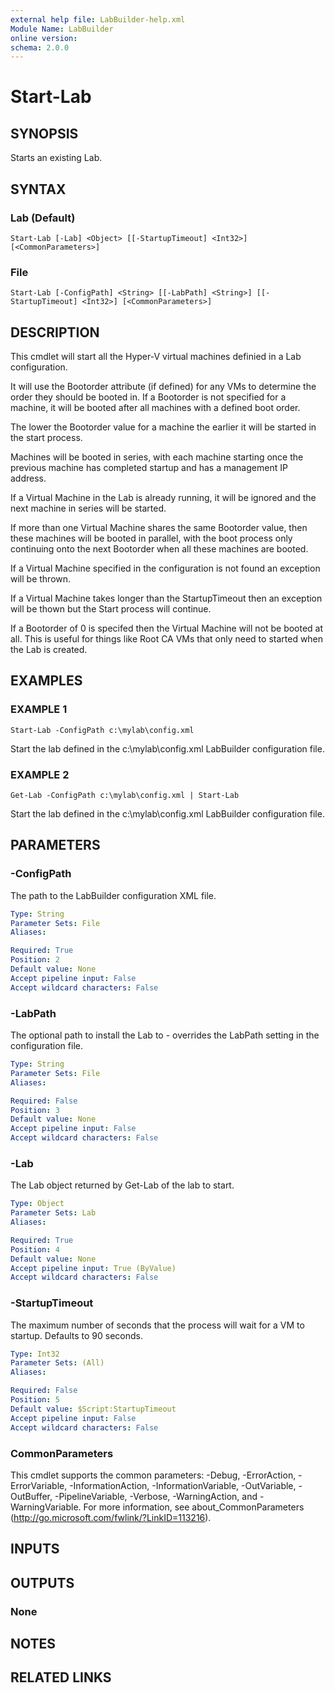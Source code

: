 ```yaml
---
external help file: LabBuilder-help.xml
Module Name: LabBuilder
online version:
schema: 2.0.0
---
```


# Start-Lab

## SYNOPSIS
Starts an existing Lab.

## SYNTAX

### Lab (Default)
```
Start-Lab [-Lab] <Object> [[-StartupTimeout] <Int32>] [<CommonParameters>]
```

### File
```
Start-Lab [-ConfigPath] <String> [[-LabPath] <String>] [[-StartupTimeout] <Int32>] [<CommonParameters>]
```

## DESCRIPTION
This cmdlet will start all the Hyper-V virtual machines definied in a Lab
configuration.

It will use the Bootorder attribute (if defined) for any VMs to determine
the order they should be booted in.
If a Bootorder is not specified for a
machine, it will be booted after all machines with a defined boot order.

The lower the Bootorder value for a machine the earlier it will be started
in the start process.

Machines will be booted in series, with each machine starting once the
previous machine has completed startup and has a management IP address.

If a Virtual Machine in the Lab is already running, it will be ignored
and the next machine in series will be started.

If more than one Virtual Machine shares the same Bootorder value, then
these machines will be booted in parallel, with the boot process only
continuing onto the next Bootorder when all these machines are booted.

If a Virtual Machine specified in the configuration is not found an
exception will be thrown.

If a Virtual Machine takes longer than the StartupTimeout then an exception
will be thown but the Start process will continue.

If a Bootorder of 0 is specifed then the Virtual Machine will not be booted at
all.
This is useful for things like Root CA VMs that only need to started when
the Lab is created.

## EXAMPLES

### EXAMPLE 1
```
Start-Lab -ConfigPath c:\mylab\config.xml
```

Start the lab defined in the c:\mylab\config.xml LabBuilder configuration file.

### EXAMPLE 2
```
Get-Lab -ConfigPath c:\mylab\config.xml | Start-Lab
```

Start the lab defined in the c:\mylab\config.xml LabBuilder configuration file.

## PARAMETERS

### -ConfigPath
The path to the LabBuilder configuration XML file.

```yaml
Type: String
Parameter Sets: File
Aliases:

Required: True
Position: 2
Default value: None
Accept pipeline input: False
Accept wildcard characters: False
```

### -LabPath
The optional path to install the Lab to - overrides the LabPath setting in the
configuration file.

```yaml
Type: String
Parameter Sets: File
Aliases:

Required: False
Position: 3
Default value: None
Accept pipeline input: False
Accept wildcard characters: False
```

### -Lab
The Lab object returned by Get-Lab of the lab to start.

```yaml
Type: Object
Parameter Sets: Lab
Aliases:

Required: True
Position: 4
Default value: None
Accept pipeline input: True (ByValue)
Accept wildcard characters: False
```

### -StartupTimeout
The maximum number of seconds that the process will wait for a VM to startup.
Defaults to 90 seconds.

```yaml
Type: Int32
Parameter Sets: (All)
Aliases:

Required: False
Position: 5
Default value: $Script:StartupTimeout
Accept pipeline input: False
Accept wildcard characters: False
```

### CommonParameters
This cmdlet supports the common parameters: -Debug, -ErrorAction, -ErrorVariable, -InformationAction, -InformationVariable, -OutVariable, -OutBuffer, -PipelineVariable, -Verbose, -WarningAction, and -WarningVariable.
For more information, see about_CommonParameters (http://go.microsoft.com/fwlink/?LinkID=113216).

## INPUTS

## OUTPUTS

### None
## NOTES

## RELATED LINKS

